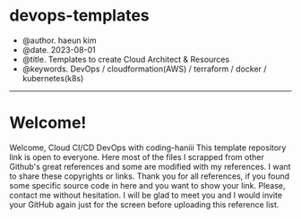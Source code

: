 # devops-templates
 - @author. haeun kim
 - @date.   2023-08-01
 - @title.  Templates to create Cloud Architect & Resources  
 - @keywords.  DevOps / cloudformation(AWS) / terraform / docker / kubernetes(k8s)


---------------------------------------------------------------------------
# Welcome! 

Welcome, Cloud CI/CD DevOps with coding-haniii 
This template repository link is open to everyone.
Here most of the files I scrapped from other Github's great references and some are modified with my references. 
I want to share these copyrights or links.
Thank you for all references, if you found some specific source code in here and you want to show your link.
Please, contact me without hesitation. 
I will be glad to meet you and I would invite your GitHub again just for the screen before uploading this reference list.  
